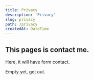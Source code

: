 ```yaml
---
title: Privacy
description: 'Privacy'
slug: privacy
path: /privacy
createdAt: DateTime
---
```


## This pages is contact me.

Here, it will have form contact.

Empty yet, get out.